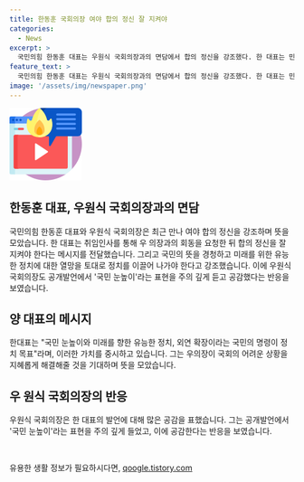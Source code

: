 ```yaml
---
title: 한동훈 국회의장 여야 합의 정신 잘 지켜야
categories:
  - News
excerpt: >
  국민의힘 한동훈 대표는 우원식 국회의장과의 면담에서 합의 정신을 강조했다. 한 대표는 민심을 이기는 정치가 중요하며, 우 의장이 어려운 상황을 잘 풀어주길 바란다고 밝혔고, 우 의장은 국민 눈높이라는 말에 공감했다. 두 인사의 긍정적 회동이 관심을 모으고 있다.
feature_text: >
  국민의힘 한동훈 대표는 우원식 국회의장과의 면담에서 합의 정신을 강조했다. 한 대표는 민심을 이기는 정치가 중요하며, 우 의장이 어려운 상황을 잘 풀어주길 바란다고 밝혔고, 우 의장은 국민 눈높이라는 말에 공감했다. 두 인사의 긍정적 회동이 관심을 모으고 있다.
image: '/assets/img/newspaper.png'
---
```


<p><img src="/assets/img/news.png" alt="rentncar 속보" /></p>

<h2 data-ke-size="size26">한동훈 대표, 우원식 국회의장과의 면담</h2>

<p>국민의힘 한동훈 대표와 우원식 국회의장은 최근 만나 여야 합의 정신을 강조하며 뜻을 모았습니다. 한 대표는 취임인사를 통해 우 의장과의 회동을 요청한 뒤 합의 정신을 잘 지켜야 한다는 메시지를 전달했습니다. 그리고 국민의 뜻을 경청하고 미래를 위한 유능한 정치에 대한 열망을 토대로 정치를 이끌어 나가야 한다고 강조했습니다. 이에 우원식 국회의장도 공개발언에서 '국민 눈높이'라는 표현을 주의 깊게 듣고 공감했다는 반응을 보였습니다.</p>

<h2 data-ke-size="size26">양 대표의 메시지</h2>

<p>한대표는 "국민 눈높이와 미래를 향한 유능한 정치, 외연 확장이라는 국민의 명령이 정치 목표"라며, 이러한 가치를 중시하고 있습니다. 그는 우의장이 국회의 어려운 상황을 지혜롭게 해결해줄 것을 기대하며 뜻을 모았습니다.</p>

<h2 data-ke-size="size26">우 원식 국회의장의 반응</h2>

<p>우원식 국회의장은 한 대표의 발언에 대해 많은 공감을 표했습니다. 그는 공개발언에서 '국민 눈높이'라는 표현을 주의 깊게 들었고, 이에 공감한다는 반응을 보였습니다.</p>

<p data-ke-size="size16"><br data-ke-size="size16"></p>
유용한 생활 정보가 필요하시다면, <a href="https://qoogle.tistory.com" rel="dofollow">qoogle.tistory.com</a>


